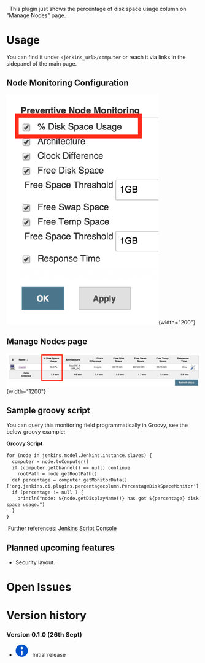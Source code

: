   This plugin just shows the percentage of disk space usage column on
"Manage Nodes" page. 

  

# Usage

You can find it under `<jenkins_url>/computer` or reach it via links in
the sidepanel of the main page. 

## Node Monitoring Configuration

![](docs/images/NodeMonitoring.png){width="200"}

## Manage Nodes page

![](docs/images/ManageNodes.png){width="1200"}

## Sample groovy script

You can query this monitoring field programmatically in Groovy, see the
below groovy example:

**Groovy Script**

``` syntaxhighlighter-pre
for (node in jenkins.model.Jenkins.instance.slaves) {
  computer = node.toComputer()
  if (computer.getChannel() == null) continue
    rootPath = node.getRootPath()
  def percentage = computer.getMonitorData()['org.jenkins.ci.plugins.percentagecolumn.PercentageDiskSpaceMonitor']
  if (percentage != null ) {
    println("node: ${node.getDisplayName()} has got ${percentage} disk space usage.")
  }
}
```

 Further references: [Jenkins Script
Console](https://wiki.jenkins-ci.org/display/JENKINS/Jenkins+Script+Console)

## Planned upcoming features

-   Security layout.

# Open Issues

# Version history

### Version 0.1.0 (26th Sept)

-   ![(info)](docs/images/information.svg)
      Initial release
